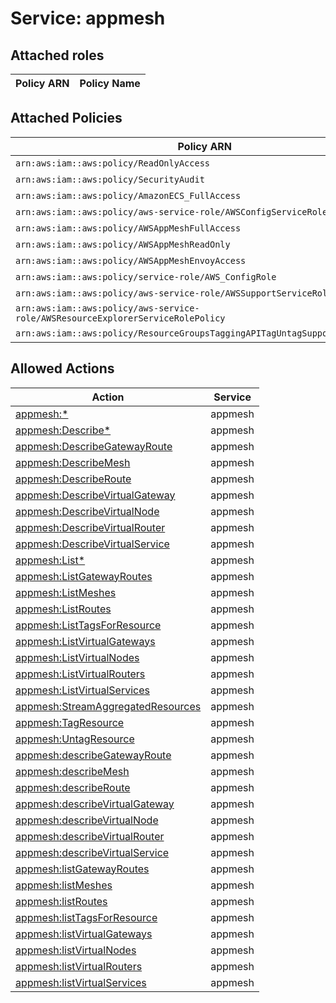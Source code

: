# Service: appmesh

## Attached roles

| Policy ARN | Policy Name |
|------------|-------------|
## Attached Policies

| Policy ARN | Policy Name |
|------------|-------------|
| `arn:aws:iam::aws:policy/ReadOnlyAccess` | [ReadOnlyAccess](../policies.md#readonlyaccess) |
| `arn:aws:iam::aws:policy/SecurityAudit` | [SecurityAudit](../policies.md#securityaudit) |
| `arn:aws:iam::aws:policy/AmazonECS_FullAccess` | [AmazonECS_FullAccess](../policies.md#amazonecs_fullaccess) |
| `arn:aws:iam::aws:policy/aws-service-role/AWSConfigServiceRolePolicy` | [AWSConfigServiceRolePolicy](../policies.md#awsconfigservicerolepolicy) |
| `arn:aws:iam::aws:policy/AWSAppMeshFullAccess` | [AWSAppMeshFullAccess](../policies.md#awsappmeshfullaccess) |
| `arn:aws:iam::aws:policy/AWSAppMeshReadOnly` | [AWSAppMeshReadOnly](../policies.md#awsappmeshreadonly) |
| `arn:aws:iam::aws:policy/AWSAppMeshEnvoyAccess` | [AWSAppMeshEnvoyAccess](../policies.md#awsappmeshenvoyaccess) |
| `arn:aws:iam::aws:policy/service-role/AWS_ConfigRole` | [AWS_ConfigRole](../policies.md#aws_configrole) |
| `arn:aws:iam::aws:policy/aws-service-role/AWSSupportServiceRolePolicy` | [AWSSupportServiceRolePolicy](../policies.md#awssupportservicerolepolicy) |
| `arn:aws:iam::aws:policy/aws-service-role/AWSResourceExplorerServiceRolePolicy` | [AWSResourceExplorerServiceRolePolicy](../policies.md#awsresourceexplorerservicerolepolicy) |
| `arn:aws:iam::aws:policy/ResourceGroupsTaggingAPITagUntagSupportedResources` | [ResourceGroupsTaggingAPITagUntagSupportedResources](../policies.md#resourcegroupstaggingapitaguntagsupportedresources) |

## Allowed Actions

| Action | Service |
|--------|---------|
| [appmesh:*](../actions.md#appmesh:all) | appmesh |
| [appmesh:Describe*](../actions.md#appmesh:describeall) | appmesh |
| [appmesh:DescribeGatewayRoute](../actions.md#appmesh:describegatewayroute) | appmesh |
| [appmesh:DescribeMesh](../actions.md#appmesh:describemesh) | appmesh |
| [appmesh:DescribeRoute](../actions.md#appmesh:describeroute) | appmesh |
| [appmesh:DescribeVirtualGateway](../actions.md#appmesh:describevirtualgateway) | appmesh |
| [appmesh:DescribeVirtualNode](../actions.md#appmesh:describevirtualnode) | appmesh |
| [appmesh:DescribeVirtualRouter](../actions.md#appmesh:describevirtualrouter) | appmesh |
| [appmesh:DescribeVirtualService](../actions.md#appmesh:describevirtualservice) | appmesh |
| [appmesh:List*](../actions.md#appmesh:listall) | appmesh |
| [appmesh:ListGatewayRoutes](../actions.md#appmesh:listgatewayroutes) | appmesh |
| [appmesh:ListMeshes](../actions.md#appmesh:listmeshes) | appmesh |
| [appmesh:ListRoutes](../actions.md#appmesh:listroutes) | appmesh |
| [appmesh:ListTagsForResource](../actions.md#appmesh:listtagsforresource) | appmesh |
| [appmesh:ListVirtualGateways](../actions.md#appmesh:listvirtualgateways) | appmesh |
| [appmesh:ListVirtualNodes](../actions.md#appmesh:listvirtualnodes) | appmesh |
| [appmesh:ListVirtualRouters](../actions.md#appmesh:listvirtualrouters) | appmesh |
| [appmesh:ListVirtualServices](../actions.md#appmesh:listvirtualservices) | appmesh |
| [appmesh:StreamAggregatedResources](../actions.md#appmesh:streamaggregatedresources) | appmesh |
| [appmesh:TagResource](../actions.md#appmesh:tagresource) | appmesh |
| [appmesh:UntagResource](../actions.md#appmesh:untagresource) | appmesh |
| [appmesh:describeGatewayRoute](../actions.md#appmesh:describegatewayroute) | appmesh |
| [appmesh:describeMesh](../actions.md#appmesh:describemesh) | appmesh |
| [appmesh:describeRoute](../actions.md#appmesh:describeroute) | appmesh |
| [appmesh:describeVirtualGateway](../actions.md#appmesh:describevirtualgateway) | appmesh |
| [appmesh:describeVirtualNode](../actions.md#appmesh:describevirtualnode) | appmesh |
| [appmesh:describeVirtualRouter](../actions.md#appmesh:describevirtualrouter) | appmesh |
| [appmesh:describeVirtualService](../actions.md#appmesh:describevirtualservice) | appmesh |
| [appmesh:listGatewayRoutes](../actions.md#appmesh:listgatewayroutes) | appmesh |
| [appmesh:listMeshes](../actions.md#appmesh:listmeshes) | appmesh |
| [appmesh:listRoutes](../actions.md#appmesh:listroutes) | appmesh |
| [appmesh:listTagsForResource](../actions.md#appmesh:listtagsforresource) | appmesh |
| [appmesh:listVirtualGateways](../actions.md#appmesh:listvirtualgateways) | appmesh |
| [appmesh:listVirtualNodes](../actions.md#appmesh:listvirtualnodes) | appmesh |
| [appmesh:listVirtualRouters](../actions.md#appmesh:listvirtualrouters) | appmesh |
| [appmesh:listVirtualServices](../actions.md#appmesh:listvirtualservices) | appmesh |